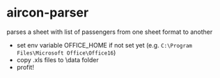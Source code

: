 # aircon-parser
parses a sheet with list of passengers from one sheet format to another

- set env variable OFFICE_HOME if not set yet (e.g. `C:\Program Files\Microsoft Office\Office16`)
- copy .xls files to \data folder
- profit! 
